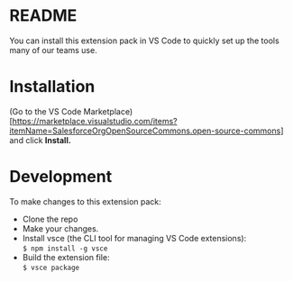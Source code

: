 # README
You can install this extension pack in VS Code to quickly set up the tools many of our teams use.

# Installation 
(Go to the VS Code Marketplace)[https://marketplace.visualstudio.com/items?itemName=SalesforceOrgOpenSourceCommons.open-source-commons] and click **Install.**

# Development
To make changes to this extension pack:

- Clone the repo
- Make your changes.
- Install vsce (the CLI tool for managing VS Code extensions): <br> `$ npm install -g vsce`
- Build the extension file: <br>`$ vsce package`


